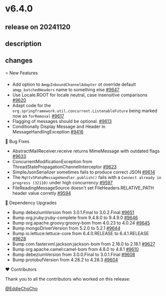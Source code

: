 # v6.4.0

## release on 20241120
## description
## changes
⭐ New Features

* Add option to <code>AmqpInboundChannelAdapter</code> ot override default <code>amqp_batchedHeaders</code> name to something else <a href="https://github.com/spring-projects/spring-integration/issues/9647" data-hovercard-type="issue" data-hovercard-url="/spring-projects/spring-integration/issues/9647/hovercard">#9647</a>
* Use Locale.ROOT for locale neutral, case insensitive comparisons <a href="https://github.com/spring-projects/spring-integration/issues/9620" data-hovercard-type="issue" data-hovercard-url="/spring-projects/spring-integration/issues/9620/hovercard">#9620</a>
* Adapt code for the <code>org.springframework.util.concurrent.ListenableFuture</code> being marked now as <code>forRemoval</code> <a href="https://github.com/spring-projects/spring-integration/issues/9617" data-hovercard-type="issue" data-hovercard-url="/spring-projects/spring-integration/issues/9617/hovercard">#9617</a>
* Flagging of messages should be optional. <a href="https://github.com/spring-projects/spring-integration/issues/9613" data-hovercard-type="issue" data-hovercard-url="/spring-projects/spring-integration/issues/9613/hovercard">#9613</a>
* Conditionally Display Message and Header in MessageHandlingException <a href="https://github.com/spring-projects/spring-integration/issues/9416" data-hovercard-type="issue" data-hovercard-url="/spring-projects/spring-integration/issues/9416/hovercard">#9416</a>

🐞 Bug Fixes

* AbstractMailReceiver.receive returns MimeMessage with outdated flags <a href="https://github.com/spring-projects/spring-integration/issues/9633" data-hovercard-type="issue" data-hovercard-url="/spring-projects/spring-integration/issues/9633/hovercard">#9633</a>
* ConcurrentModificationException from ThreadStatePropagationChannelInterceptor <a href="https://github.com/spring-projects/spring-integration/issues/9623" data-hovercard-type="issue" data-hovercard-url="/spring-projects/spring-integration/issues/9623/hovercard">#9623</a>
* SimpleJsonSerializer sometimes fails to produce correct JSON <a href="https://github.com/spring-projects/spring-integration/issues/9614" data-hovercard-type="issue" data-hovercard-url="/spring-projects/spring-integration/issues/9614/hovercard">#9614</a>
* The <code>Mqttv5PahoMessageHandler.publish()</code> fails with a <code>Connect already in progress (32110)</code> under high concurrency <a href="https://github.com/spring-projects/spring-integration/issues/9597" data-hovercard-type="issue" data-hovercard-url="/spring-projects/spring-integration/issues/9597/hovercard">#9597</a>
* FileReadingMessageSource doesn't set FileHeaders.RELATIVE_PATH header value corretly <a href="https://github.com/spring-projects/spring-integration/issues/9594" data-hovercard-type="issue" data-hovercard-url="/spring-projects/spring-integration/issues/9594/hovercard">#9594</a>

🔨 Dependency Upgrades

* Bump debeziumVersion from 3.0.1.Final to 3.0.2.Final <a href="https://github.com/spring-projects/spring-integration/pull/9651" data-hovercard-type="pull_request" data-hovercard-url="/spring-projects/spring-integration/pull/9651/hovercard">#9651</a>
* Bump org.jruby:jruby-complete from 9.4.8.0 to 9.4.9.0 <a href="https://github.com/spring-projects/spring-integration/pull/9646" data-hovercard-type="pull_request" data-hovercard-url="/spring-projects/spring-integration/pull/9646/hovercard">#9646</a>
* Bump org.apache.groovy:groovy-bom from 4.0.23 to 4.0.24 <a href="https://github.com/spring-projects/spring-integration/pull/9645" data-hovercard-type="pull_request" data-hovercard-url="/spring-projects/spring-integration/pull/9645/hovercard">#9645</a>
* Bump mongoDriverVersion from 5.2.0 to 5.2.1 <a href="https://github.com/spring-projects/spring-integration/pull/9644" data-hovercard-type="pull_request" data-hovercard-url="/spring-projects/spring-integration/pull/9644/hovercard">#9644</a>
* Bump io.lettuce:lettuce-core from 6.4.0.RELEASE to 6.4.1.RELEASE <a href="https://github.com/spring-projects/spring-integration/pull/9628" data-hovercard-type="pull_request" data-hovercard-url="/spring-projects/spring-integration/pull/9628/hovercard">#9628</a>
* Bump com.fasterxml.jackson:jackson-bom from 2.18.0 to 2.18.1 <a href="https://github.com/spring-projects/spring-integration/pull/9627" data-hovercard-type="pull_request" data-hovercard-url="/spring-projects/spring-integration/pull/9627/hovercard">#9627</a>
* Bump org.apache.camel:camel-bom from 4.8.0 to 4.8.1 <a href="https://github.com/spring-projects/spring-integration/pull/9610" data-hovercard-type="pull_request" data-hovercard-url="/spring-projects/spring-integration/pull/9610/hovercard">#9610</a>
* Bump debeziumVersion from 3.0.0.Final to 3.0.1.Final <a href="https://github.com/spring-projects/spring-integration/pull/9608" data-hovercard-type="pull_request" data-hovercard-url="/spring-projects/spring-integration/pull/9608/hovercard">#9608</a>
* Bump protobufVersion from 4.28.2 to 4.28.3 <a href="https://github.com/spring-projects/spring-integration/pull/9604" data-hovercard-type="pull_request" data-hovercard-url="/spring-projects/spring-integration/pull/9604/hovercard">#9604</a>

❤️ Contributors

Thank you to all the contributors who worked on this release:

<a class="user-mention notranslate" data-hovercard-type="user" data-hovercard-url="/users/EddieChoCho/hovercard" data-octo-click="hovercard-link-click" data-octo-dimensions="link_type:self" href="https://github.com/EddieChoCho">@EddieChoCho</a>

